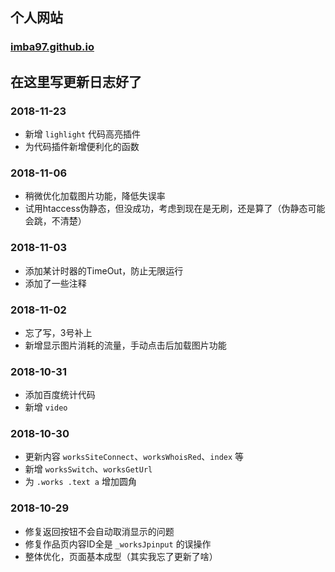 ## 个人网站
### [imba97.github.io](https://imba97.github.io)

## 在这里写更新日志好了

### 2018-11-23
* 新增 `lighlight` 代码高亮插件
* 为代码插件新增便利化的函数

### 2018-11-06
* 稍微优化加载图片功能，降低失误率
* 试用htaccess伪静态，但没成功，考虑到现在是无刷，还是算了（伪静态可能会跳，不清楚）


### 2018-11-03
* 添加某计时器的TimeOut，防止无限运行
* 添加了一些注释

### 2018-11-02
* 忘了写，3号补上
* 新增显示图片消耗的流量，手动点击后加载图片功能

### 2018-10-31
* 添加百度统计代码
* 新增 `video`

### 2018-10-30
* 更新内容 `worksSiteConnect`、`worksWhoisRed`、`index` 等
* 新增 `worksSwitch`、`worksGetUrl`
* 为 `.works .text a` 增加圆角

### 2018-10-29
* 修复返回按钮不会自动取消显示的问题
* 修复作品页内容ID全是 `_worksJpinput` 的误操作
* 整体优化，页面基本成型（其实我忘了更新了啥）

